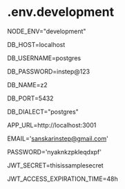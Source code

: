 # .env.development

NODE_ENV="development"

DB_HOST=localhost

DB_USERNAME=postgres

DB_PASSWORD=instep@123

DB_NAME=z2

DB_PORT=5432

DB_DIALECT="postgres"

APP_URL=http://localhost:3001

EMAIL='sanskarinstep@gmail.com'

PASSWORD='nyaknkzpkleqdxpf'

JWT_SECRET=thisissamplesecret

JWT_ACCESS_EXPIRATION_TIME=48h
